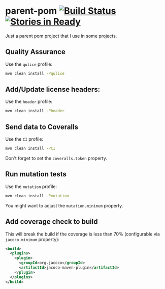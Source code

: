 parent-pom [![Build Status](https://travis-ci.org/caarlos0/parent-pom.svg?branch=master)](https://travis-ci.org/caarlos0/parent-pom) [![Stories in Ready](https://badge.waffle.io/caarlos0/parent-pom.png?label=ready&title=Ready)](https://waffle.io/caarlos0/parent-pom)
==========

Just a parent pom project that I use in some projects.

## Quality Assurance

Use the `qulice` profile:

```sh
mvn clean install -Pqulice
```

## Add/Update license headers:

Use the `header` profile:

```sh
mvn clean install -Pheader
```

## Send data to Coveralls

Use the `CI` profile:

```sh
mvn clean install -PCI
```

Don't forget to set the `coveralls.token` property.

## Run mutation tests

Use the `mutation` profile:

```sh
mvn clean install -Pmutation
```

You might want to adjust the `mutation.minimum` property.

## Add coverage check to build

This will break the build if the coverage is less than 70%
(configurable via `jacoco.minimum` property):

```xml
<build>
  <plugins>
    <plugin>
      <groupId>org.jacoco</groupId>
      <artifactId>jacoco-maven-plugin</artifactId>
    </plugin>
  </plugins>
</build>
```
